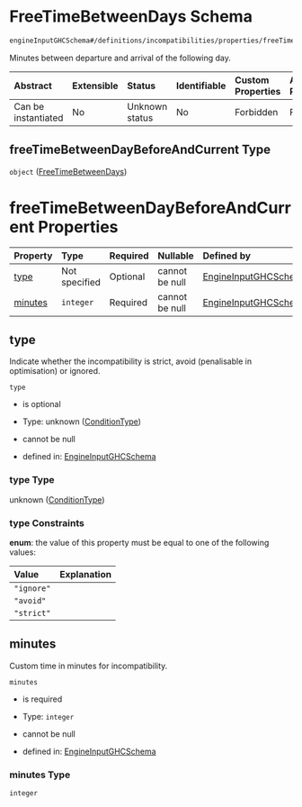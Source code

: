 # FreeTimeBetweenDays Schema

```txt
engineInputGHCSchema#/definitions/incompatibilities/properties/freeTimeBetweenDayBeforeAndCurrent
```

Minutes between departure and arrival of the following day.

| Abstract            | Extensible | Status         | Identifiable | Custom Properties | Additional Properties | Access Restrictions | Defined In                                                        |
| :------------------ | :--------- | :------------- | :----------- | :---------------- | :-------------------- | :------------------ | :---------------------------------------------------------------- |
| Can be instantiated | No         | Unknown status | No           | Forbidden         | Forbidden             | none                | [ghc.schema.json*](../out/ghc.schema.json "open original schema") |

## freeTimeBetweenDayBeforeAndCurrent Type

`object` ([FreeTimeBetweenDays](ghc-definitions-incompatibilities-properties-freetimebetweendays.md))

# freeTimeBetweenDayBeforeAndCurrent Properties

| Property            | Type          | Required | Nullable       | Defined by                                                                                                                                                                                                                            |
| :------------------ | :------------ | :------- | :------------- | :------------------------------------------------------------------------------------------------------------------------------------------------------------------------------------------------------------------------------------ |
| [type](#type)       | Not specified | Optional | cannot be null | [EngineInputGHCSchema](ghc-definitions-conditiontype.md "engineInputGHCSchema#/definitions/incompatibilities/properties/freeTimeBetweenDayBeforeAndCurrent/properties/type")                                                          |
| [minutes](#minutes) | `integer`     | Required | cannot be null | [EngineInputGHCSchema](ghc-definitions-incompatibilities-properties-freetimebetweendays-properties-minutes.md "engineInputGHCSchema#/definitions/incompatibilities/properties/freeTimeBetweenDayBeforeAndCurrent/properties/minutes") |

## type

Indicate whether the incompatibility is strict, avoid (penalisable in optimisation) or ignored.

`type`

*   is optional

*   Type: unknown ([ConditionType](ghc-definitions-conditiontype.md))

*   cannot be null

*   defined in: [EngineInputGHCSchema](ghc-definitions-conditiontype.md "engineInputGHCSchema#/definitions/incompatibilities/properties/freeTimeBetweenDayBeforeAndCurrent/properties/type")

### type Type

unknown ([ConditionType](ghc-definitions-conditiontype.md))

### type Constraints

**enum**: the value of this property must be equal to one of the following values:

| Value      | Explanation |
| :--------- | :---------- |
| `"ignore"` |             |
| `"avoid"`  |             |
| `"strict"` |             |

## minutes

Custom time in minutes for incompatibility.

`minutes`

*   is required

*   Type: `integer`

*   cannot be null

*   defined in: [EngineInputGHCSchema](ghc-definitions-incompatibilities-properties-freetimebetweendays-properties-minutes.md "engineInputGHCSchema#/definitions/incompatibilities/properties/freeTimeBetweenDayBeforeAndCurrent/properties/minutes")

### minutes Type

`integer`
